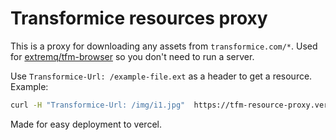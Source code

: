# Transformice resources proxy
This is a proxy for downloading any assets from `transformice.com/*`. 
Used for [extremq/tfm-browser](https://github.com/extremq/tfm-browser) so you don't need to run a server.

Use `Transformice-Url: /example-file.ext` as a header to get a resource. Example:

```bash
curl -H "Transformice-Url: /img/i1.jpg"  https://tfm-resource-proxy.vercel.app/api/proxy --output img.jpg
```

Made for easy deployment to vercel.

